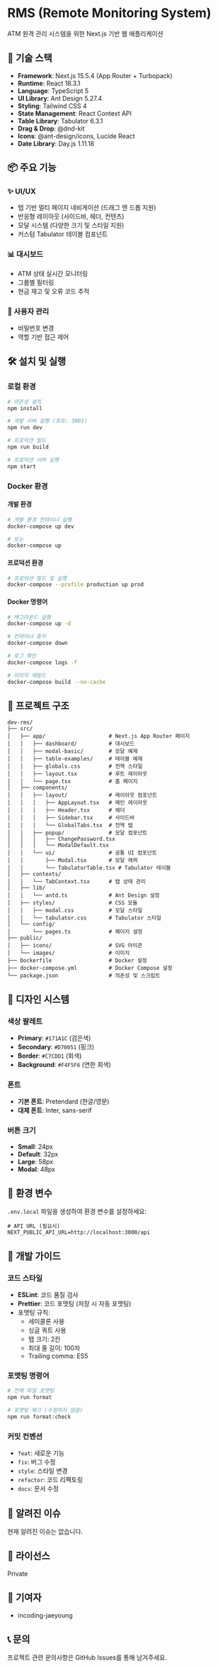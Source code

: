 # RMS (Remote Monitoring System)

ATM 원격 관리 시스템을 위한 Next.js 기반 웹 애플리케이션

## 🚀 기술 스택

- **Framework**: Next.js 15.5.4 (App Router + Turbopack)
- **Runtime**: React 18.3.1
- **Language**: TypeScript 5
- **UI Library**: Ant Design 5.27.4
- **Styling**: Tailwind CSS 4
- **State Management**: React Context API
- **Table Library**: Tabulator 6.3.1
- **Drag & Drop**: @dnd-kit
- **Icons**: @ant-design/icons, Lucide React
- **Date Library**: Day.js 1.11.18

## 📦 주요 기능

### ✨ UI/UX

- 탭 기반 멀티 페이지 네비게이션 (드래그 앤 드롭 지원)
- 반응형 레이아웃 (사이드바, 헤더, 컨텐츠)
- 모달 시스템 (다양한 크기 및 스타일 지원)
- 커스텀 Tabulator 테이블 컴포넌트

### 📊 대시보드

- ATM 상태 실시간 모니터링
- 그룹별 필터링
- 현금 재고 및 오류 코드 추적

### 🔐 사용자 관리

- 비밀번호 변경
- 역할 기반 접근 제어

## 🛠️ 설치 및 실행

### 로컬 환경

```bash
# 의존성 설치
npm install

# 개발 서버 실행 (포트: 3001)
npm run dev

# 프로덕션 빌드
npm run build

# 프로덕션 서버 실행
npm start
```

### Docker 환경

#### 개발 환경

```bash
# 개발 환경 컨테이너 실행
docker-compose up dev

# 또는
docker-compose up
```

#### 프로덕션 환경

```bash
# 프로덕션 빌드 및 실행
docker-compose --profile production up prod
```

#### Docker 명령어

```bash
# 백그라운드 실행
docker-compose up -d

# 컨테이너 중지
docker-compose down

# 로그 확인
docker-compose logs -f

# 이미지 재빌드
docker-compose build --no-cache
```

## 📁 프로젝트 구조

```
dev-rms/
├── src/
│   ├── app/                    # Next.js App Router 페이지
│   │   ├── dashboard/          # 대시보드
│   │   ├── modal-basic/        # 모달 예제
│   │   ├── table-examples/     # 테이블 예제
│   │   ├── globals.css         # 전역 스타일
│   │   ├── layout.tsx          # 루트 레이아웃
│   │   └── page.tsx            # 홈 페이지
│   ├── components/
│   │   ├── layout/             # 레이아웃 컴포넌트
│   │   │   ├── AppLayout.tsx   # 메인 레이아웃
│   │   │   ├── Header.tsx      # 헤더
│   │   │   ├── Sidebar.tsx     # 사이드바
│   │   │   └── GlobalTabs.tsx  # 전역 탭
│   │   ├── popup/              # 모달 컴포넌트
│   │   │   ├── ChangePassword.tsx
│   │   │   └── ModalDefault.tsx
│   │   └── ui/                 # 공통 UI 컴포넌트
│   │       ├── Modal.tsx       # 모달 래퍼
│   │       └── TabulatorTable.tsx # Tabulator 테이블
│   ├── contexts/
│   │   └── TabContext.tsx      # 탭 상태 관리
│   ├── lib/
│   │   └── antd.ts             # Ant Design 설정
│   ├── styles/                 # CSS 모듈
│   │   ├── modal.css           # 모달 스타일
│   │   └── tabulator.css       # Tabulator 스타일
│   └── config/
│       └── pages.ts            # 페이지 설정
├── public/
│   ├── icons/                  # SVG 아이콘
│   └── images/                 # 이미지
├── Dockerfile                  # Docker 설정
├── docker-compose.yml          # Docker Compose 설정
└── package.json                # 의존성 및 스크립트

```

## 🎨 디자인 시스템

### 색상 팔레트

- **Primary**: `#171A1C` (검은색)
- **Secondary**: `#D70051` (핑크)
- **Border**: `#C7CDD1` (회색)
- **Background**: `#F4F5F6` (연한 회색)

### 폰트

- **기본 폰트**: Pretendard (한글/영문)
- **대체 폰트**: Inter, sans-serif

### 버튼 크기

- **Small**: 24px
- **Default**: 32px
- **Large**: 58px
- **Modal**: 48px

## 🔧 환경 변수

`.env.local` 파일을 생성하여 환경 변수를 설정하세요:

```env
# API URL (필요시)
NEXT_PUBLIC_API_URL=http://localhost:3000/api
```

## 📝 개발 가이드

### 코드 스타일

- **ESLint**: 코드 품질 검사
- **Prettier**: 코드 포맷팅 (저장 시 자동 포맷팅)
- 포맷팅 규칙:
  - 세미콜론 사용
  - 싱글 쿼트 사용
  - 탭 크기: 2칸
  - 최대 줄 길이: 100자
  - Trailing comma: ES5

### 포맷팅 명령어

```bash
# 전체 파일 포맷팅
npm run format

# 포맷팅 체크 (수정하지 않음)
npm run format:check
```

### 커밋 컨벤션

- `feat`: 새로운 기능
- `fix`: 버그 수정
- `style`: 스타일 변경
- `refactor`: 코드 리팩토링
- `docs`: 문서 수정

## 🐛 알려진 이슈

현재 알려진 이슈는 없습니다.

## 📄 라이선스

Private

## 👥 기여자

- incoding-jaeyoung

## 📞 문의

프로젝트 관련 문의사항은 GitHub Issues를 통해 남겨주세요.
